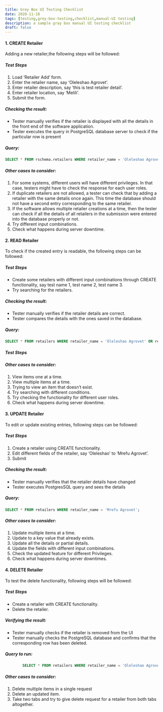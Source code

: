```yaml
---
title: Grey Box UI Testing Checklist
date: 2020-11-18
tags: [testing,grey-box-testing,checklist,manual-UI testing]
description: a sample gray box manual UI testing checklist
draft: false
---
```


#### 1. CREATE Retailer
Adding a new retailer,the following steps will be followed:

##### Test Steps

   1. Load ‘Retailer Add’ form.
   2. Enter the retailer name, say ‘Oleleshao Agrovet’.
   3. Enter retailer description, say ‘this is test retailer detail’.
   4. Enter retailer location, say ‘Melili’.
   5. Submit the form.

##### Checking the result:

   - Tester manually verifies if the retailer is displayed with all the details in the front end of the software application.
   - Tester executes the query in PostgreSQL database server to check if the particular row is present

##### Query:

```sql
SELECT * FROM rschema.retailers WHERE retailer_name = 'Oleleshao Agrovet';
```

##### Other cases to consider:

   1. For some systems, different users will have different privileges. In that case, testers might have to check the response for each user roles.
   2. If duplicate retailers are not allowed, a tester can check that by adding a retailer with the same details once again. This time the database should not have a second entry corresponding to the same retailer.
   3. If the software allows multiple retailer creations at a time, then the tester can check if all the details of all retailers in the submission were entered into the database properly or not.
   4. Try different input combinations.
   5. Check what happens during server downtime.

#### 2. READ Retailer

To check if the created entry is readable, the following steps can be followed:

##### Test Steps
   - Create some retailers with different input combinations through CREATE functionality, say test name 1, test name 2, test name 3.
   - Try searching for the retailers.

##### Checking the result:

-  Tester manually verifies if the retailer details are correct.
-  Tester compares the details with the ones saved in the database.

##### Query:

```sql
SELECT * FROM retailers WHERE retailer_name = 'Oleleshao Agrovet' OR retailer_name = 'test name 12' OR retailer_name = 'test name 3';
```
##### Test Steps
##### Other cases to consider:

   1. View items one at a time.
   2. View multiple items at a time.
   3. Trying to view an item that doesn’t exist.
   4. Try searching with different conditions.
   5. Try checking the functionality for different user roles.
   6. Check what happens during server downtime.

#### 3. UPDATE Retailer

To edit or update existing entries, following steps can be followed:

##### Test Steps

   1. Create a retailer using CREATE functionality.
   2. Edit different fields of the retailer, say ‘Oleleshao’ to ‘Mrefu Agrovet’.
   3. Submit

##### Checking the result:

   - Tester manually verifies that the retailer details have changed
   - Tester executes PostgresSQL query and sees the details

##### Query:

```sql
SELECT * FROM retailers WHERE retailer_name = 'Mrefu Agrovet';
```

##### Other cases to consider:

   1. Update multiple items at a time.
   2. Update to a key value that already exists.
   3. Update all the details or partial details.
   4. Update the fields with different input combinations.
   5. Check the updated feature for different Privileges.
   6. Check what happens during server downtimes.


#### 4. DELETE Retailer

To test the delete functionality, following steps will be followed:

##### Test Steps

   - Create a retailer with CREATE functionality.
   - Delete the retailer.

##### Verifying the result:

   - Tester manually checks if the retailer is removed from the UI
   - Tester manually checks the PostgreSQL database and confirms that the corresponding row has been deleted.

##### Query to run:

```sql
		SELECT * FROM retailers WHERE retailer_name = 'Oleleshao Agrovet';
```

##### Other cases to consider:

1. Delete multiple items in a single request
2. Delete an updated item.
3. Take two tabs and try to give delete request for a retailer from both tabs altogether.



